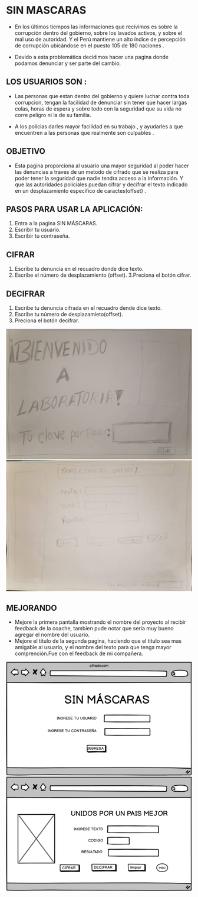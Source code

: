 # SIN MASCARAS

* En los últimos tiempos  las informaciones que recivimos es sobre la corrupción dentro del gobierno, sobre los lavados activos,  y sobre el mal uso de autoridad. Y el Perú mantiene un alto índice de percepción de corrupción ubicándose en el puesto 105 de 180 naciones . 

+ Devido a esta problemática  decidimos hacer una pagina donde podamos denunciar y ser parte del cambio.

 ## LOS USUARIOS SON :
 
* Las personas que estan dentro del gobierno  y quiere  luchar contra toda corrupcion,  tengan la facilidad  de denunciar sin tener que hacer largas colas, horas de espera y sobre todo con la seguridad que su vida no corre peligro ni la de su familia.

* A los policias darles mayor facilidad en su trabajo , y  ayudarles a que encuentren a las personas que realmente son culpables .

## OBJETIVO

+ Esta pagina  proporciona al usuario una mayor seguridad al poder hacer las denuncias a traves de un metodo de cifrado  que se realiza para poder tener la seguridad que nadie tendra acceso a  la información. Y que las autoridades policiales puedan cifrar y decifrar el texto indicado en un desplazamiento específico de caractes(offset) .

## PASOS PARA USAR LA APLICACIÓN:

1. Entra a la pagina SIN MÁSCARAS.
2. Escribir tu usuario.
3. Escribir tu contraseña.

## CIFRAR
1. Escribe tu denuncia en el recuadro donde dice texto.
2. Escribe el número de desplazamiento (offset).
3.Preciona el botón cifrar.

## DECIFRAR
1. Escribe tu denuncia cifrada en el recuadro dende dice texto.
2. Escribe tu número de desplazamieto(offset).
3. Preciona el botón decifrar.

 ![hola](sc/pant-inicial.jpg)
![hola](sc/pant-secundaria.jpg)

## MEJORANDO

* Mejore la primera pantalla mostrando el nombre del proyecto  al  recibir feedback de la coache, tambien pude notar que seria muy bueno agregar el nombre del usuario.
* Mejore el titulo de la segunda pagina, haciendo que el titulo sea mas amigable al usuario, y el nombre del texto para que tenga mayor comprención.Fue con el feedback de mi compañera.

![hola](sc/balsami1.png)
![hola](sc/balsami2.png) 
